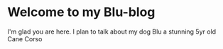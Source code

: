 # Welcome to my Blu-blog

I'm glad you are here. I plan to talk about my dog Blu a stunning 5yr old Cane Corso
